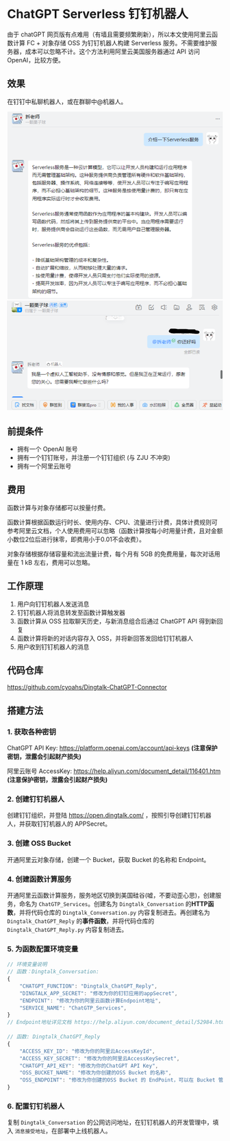# ChatGPT Serverless 钉钉机器人

由于 chatGPT 网页版有点难用（有墙且需要频繁刷新），所以本文使用阿里云函数计算 FC + 对象存储 OSS 为钉钉机器人构建 Serverless 服务。不需要维护服务器，成本可以忽略不计。这个方法利用阿里云美国服务器通过 API 访问 OpenAI，比较方便。

## 效果
在钉钉中私聊机器人，或在群聊中@机器人。

![单聊](assets/ChatGPT单聊场景截图.png)
![群聊](assets/ChatGPT群聊场景截图.png)

## 前提条件

- 拥有一个 OpenAI 账号
- 拥有一个钉钉账号，并注册一个钉钉组织 (与 ZJU 不冲突)
- 拥有一个阿里云账号

## 费用

函数计算与对象存储都可以按量付费。

函数计算根据函数运行时长、使用内存、CPU、流量进行计费，具体计费规则可参考阿里云文档，个人使用费用可以忽略（函数计算按每小时用量计费，且对金额小数位2位后进行抹零，即费用小于0.01不会收费）。

对象存储根据存储容量和流出流量计费，每个月有 5GB 的免费用量，每次对话用量在 1 kB 左右，费用可以忽略。

## 工作原理

1. 用户向钉钉机器人发送消息
2. 钉钉机器人将消息转发至函数计算触发器
3. 函数计算从 OSS 拉取聊天历史，与新消息组合后通过 ChatGPT API 得到新回复
4. 函数计算将新的对话内容存入 OSS，并将新回答发回给钉钉机器人
5. 用户收到钉钉机器人的消息

## 代码仓库
https://github.com/cyoahs/Dingtalk-ChatGPT-Connector

## 搭建方法

### 1. 获取各种密钥

ChatGPT API Key: https://platform.openai.com/account/api-keys **(注意保护密钥，泄露会引起财产损失)**

阿里云账号 AccessKey: https://help.aliyun.com/document_detail/116401.htm **(注意保护密钥，泄露会引起财产损失)**

### 2. 创建钉钉机器人

创建钉钉组织，并登陆 https://open.dingtalk.com/ ，按照引导创建钉钉机器人，并获取钉钉机器人的 APPSecret。

### 3. 创建 OSS Bucket

开通阿里云对象存储，创建一个 Bucket，获取 Bucket 的名称和 Endpoint。

### 4. 创建函数计算服务

开通阿里云函数计算服务，服务地区切换到美国硅谷(嘘，不要动歪心思)，创建服务，命名为 `ChatGTP_Services`。创建名为 `Dingtalk_Conversation` 的**HTTP函数**，并将代码仓库的 `Dingtalk_Conversation.py` 内容复制进去。再创建名为 `Dingtalk_ChatGPT_Reply` 的**事件函数**，并将代码仓库的 `Dingtalk_ChatGPT_Reply.py` 内容复制进去。

### 5. 为函数配置环境变量

```javascript
// 环境变量说明
// 函数：Dingtalk_Conversation:
{
    "CHATGPT_FUNCTION": "Dingtalk_ChatGPT_Reply",
    "DINGTALK_APP_SECRET": "修改为你的钉钉应用的appSecret",
    "ENDPOINT": "修改为你的阿里云函数计算Endpoint地址",
    "SERVICE_NAME": "ChatGTP_Services",
}
// Endpoint地址详见文档 https://help.aliyun.com/document_detail/52984.html

// 函数: Dingtalk_ChatGPT_Reply
{
    "ACCESS_KEY_ID": "修改为你的阿里云AccessKeyId",
    "ACCESS_KEY_SECRET": "修改为你的阿里云AccessKeySecret",
    "CHATGPT_API_KEY": "修改为你的ChatGPT API Key",
    "OSS_BUCKET_NAME": "修改为你创建的OSS Bucket 的名称",
    "OSS_ENDPOINT": "修改为你创建的OSS Bucket 的 EndPoint，可以在 Bucket 管理页面查看",
}
```

### 6. 配置钉钉机器人

复制 `Dingtalk_Conversation` 的公网访问地址，在钉钉机器人的开发管理中，填入 `消息接受地址`，在部署中上线机器人。
